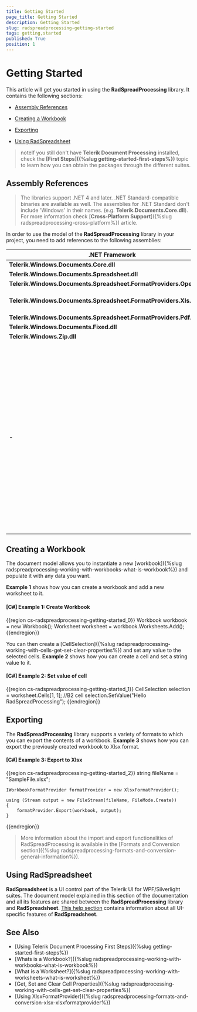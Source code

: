 ```yaml
---
title: Getting Started
page_title: Getting Started
description: Getting Started
slug: radspreadprocessing-getting-started
tags: getting,started
published: True
position: 1
---
```


# Getting Started


This article will get you started in using the __RadSpreadProcessing__ library. It contains the following sections:


* [Assembly References](#assembly-references)

* [Creating a Workbook](#creating-a-workbook)

* [Exporting](#exporting)

* [Using RadSpreadsheet](#using-radspreadsheet)

>noteIf you still don't have **Telerik Document Processing** installed, check the **[First Steps]({%slug getting-started-first-steps%})** topic to learn how you can obtain the packages through the different suites. 

## Assembly References

>The libraries support .NET 4 and later. .NET Standard-compatible binaries are available as well. The assemblies for .NET Standard don't include 'Windows' in their names. (e.g. **Telerik.Documents.Core.dll**). For more information check [**Cross-Platform Support**]({%slug radspreadprocessing-cross-platform%}) article.

In order to use the model of the __RadSpreadProcessing__ library in your project, you need to add references to the following assemblies:

<table>
<thead>
	<tr>
		<th>.NET Framework </th>
		<th>.NET Standard-compatible</th>
		<th>Additional information</th>
	</tr>
</thead>
<tbody>
	<tr>
		<td><b>Telerik.Windows.Documents.Core.dll</b></td>
		<td><b>Telerik.Documents.Core.dll</b></td>
		<td></td>
	</tr>
	<tr>
	    <td><b>Telerik.Windows.Documents.Spreadsheet.dll</b></td>
		<td><b>Telerik.Documents.Spreadsheet.dll</b></td>
		<td></td>
	</tr>
	<tr>
		<td><b>Telerik.Windows.Documents.Spreadsheet.FormatProviders.OpenXml.dll</b></td>
		<td><b>Telerik.Documents.Spreadsheet.FormatProviders.OpenXml.dll</b></td>
		<td>Required when exporting to XLSX.</td>
	</tr>
		<tr>
		<td><b>Telerik.Windows.Documents.Spreadsheet.FormatProviders.Xls.dll</b></td>
		<td><b>Telerik.Documents.Spreadsheet.FormatProviders.Xls.dll</b></td>
		<td>Required when exporting to XLS. Depends on BouncyCastle.Crypto.dll. You can download the dependency as a NuGet package from <a url="https://www.nuget.org/packages/BouncyCastle.Crypto.dll/">https://www.nuget.org/</a>.</td>
	</tr>
	<tr>
	    <td><b>Telerik.Windows.Documents.Spreadsheet.FormatProviders.Pdf.dll</b></td>
		<td><b>Telerik.Documents.Spreadsheet.FormatProviders.Pdf.dll</b></td>
		<td>Required when exporting to PDF.</td>
	</tr>
	<tr>
	    <td><b>Telerik.Windows.Documents.Fixed.dll</b></td>
		<td><b>Telerik.Documents.Fixed.dll</b></td>
		<td>Required when exporting to PDF.</td>
	</tr>
	<tr>
	    <td><b>Telerik.Windows.Zip.dll</b></td>
		<td><b>Telerik.Zip.dll</b></td>
		<td>Required when exporting to XLSX or PDF.</td>
	</tr>
	<tr>
	    <td><b>-</b></td>
		<td><b>Telerik.Documents.ImageUtils.dll</b></td>
		<td>Needed when exporting to PDF format a document containing images different than Jpeg and Jpeg2000 or ImageQuality different than High.
		
		The <b>Telerik.Documents.ImageUtils.dll</b> assembly depends on <b>Magick.NET</b>. In order to use this assembly, you will need to add a reference to <a url="https://github.com/dlemstra/Magick.NET">Magick.NET</a>
		</td>
	</tr>
	<tr>
	    <td colspan="3">&nbsp;</td>
	</tr>
	<tr>
        <td colspan="3">To describe different colors, shapes and other properties, RadSpreadProcessing depends on the listed below .NET assemblies, which you should also refer in your project:</td> 
    </tr>
    <tr>
	    <td><b>WindowsBase.dll</b></td>
		<td><b>-</b></td>
	</tr>
	<tr>
	    <td><b>PresentationCore.dll</b></td>
		<td><b>-</b></td>
	</tr>
	<tr>
	    <td><b>PresentationFramework.dll</b></td>
		<td><b>-</b></td>
	</tr>
</tbody>
</table>

## Creating a Workbook

The document model allows you to instantiate a new [workbook]({%slug radspreadprocessing-working-with-workbooks-what-is-workbook%}) and populate it with any data you want.


__Example 1__ shows how you can create a workbook and add a new worksheet to it.


#### __[C#] Example 1: Create Workbook__

{{region cs-radspreadprocessing-getting-started_0}}
	Workbook workbook = new Workbook();
	Worksheet worksheet = workbook.Worksheets.Add();
{{endregion}}



You can then create a [CellSelection]({%slug radspreadprocessing-working-with-cells-get-set-clear-properties%}) and set any value to the selected cells. __Example 2__ shows how you can create a cell and set a string value to it.


#### __[C#] Example 2: Set value of cell__

{{region cs-radspreadprocessing-getting-started_1}}
	CellSelection selection = worksheet.Cells[1, 1]; //B2 cell
	selection.SetValue("Hello RadSpreadProcessing");
{{endregion}}



## Exporting

The __RadSpreadProcessing__ library supports a variety of formats to which you can export the contents of a workbook. __Example 3__ shows how you can export the previously created workbook to Xlsx format.


#### __[C#] Example 3: Export to Xlsx__

{{region cs-radspreadprocessing-getting-started_2}}
	string fileName = "SampleFile.xlsx";
	
	IWorkbookFormatProvider formatProvider = new XlsxFormatProvider();
	
	using (Stream output = new FileStream(fileName, FileMode.Create))
	{
	    formatProvider.Export(workbook, output);
	}
{{endregion}}

>More information about the import and export functionalities of RadSpreadProcessing is available in the [Formats and Conversion section]({%slug radspreadprocessing-formats-and-conversion-general-information%}).

## Using RadSpreadsheet

__RadSpreadsheet__ is a UI control part of the Telerik UI for WPF/Silverlight suites. The document model explained in this section of the documentation and all its features are shared between the __RadSpreadProcessing__ library and __RadSpreadsheet__. [This help section](http://docs.telerik.com/devtools/wpf/controls/radspreadsheet/overview.html) contains information about all UI-specific features of __RadSpreadsheet__.


## See Also

 * [Using Telerik Document Processing First Steps]({%slug getting-started-first-steps%})
 * [Whats is a Workbook?]({%slug radspreadprocessing-working-with-workbooks-what-is-workbook%})
 * [What is a Worksheet?]({%slug radspreadprocessing-working-with-worksheets-what-is-worksheet%})
 * [Get, Set and Clear Cell Properties]({%slug radspreadprocessing-working-with-cells-get-set-clear-properties%})
 * [Using XlsxFormatProvider]({%slug radspreadprocessing-formats-and-conversion-xlsx-xlsxformatprovider%})
